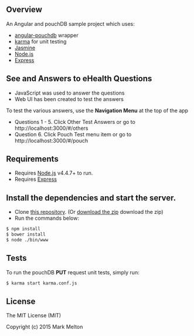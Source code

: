 ## Overview

An Angular and pouchDB sample project which uses:

- [angular-pouchdb](https://github.com/angular-pouchdb/angular-pouchdb) wrapper 
- [karma](https://github.com/karma-runner/karma) for unit testing
- [Jasmine](https://github.com/jasmine/jasmine)
- [Node.js](https://nodejs.org/)
- [Express](https://expressjs.com/)

## See and Answers to eHealth Questions
 
 - JavaScript was used to answer the questions
 - Web UI has been created to test the answers

To test the various answers, use the **Navigation Menu** at the top of the app
 - Questions 1 - 5. Click Other Test Answers or go to http://localhost:3000/#/others
 - Question 6. Click Pouch Test menu item or go to http://localhost:3000/#/pouch 

## Requirements
- Requires [Node.js](https://nodejs.org/) v4.4.7+ to run.
- Requires [Express](https://expressjs.com/)


## Install the dependencies and start the server.

- Clone [this repository](https://github.com/coommark/angular-pouch). (Or [download the zip](https://github.com/coommark/angular-pouch/archive/master.zip) download the zip)
- Run the commands below:

```sh
$ npm install
$ bower install
$ node ./bin/www
```

## Tests

To run the pouchDB **PUT** request unit tests, simply run:

```sh
$ karma start karma.conf.js
```

## License

The MIT License (MIT)

Copyright (c) 2015 Mark Melton
